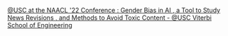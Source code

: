 [@USC at the NAACL '22 Conference : Gender Bias in AI , a Tool to Study News Revisions , and Methods to Avoid Toxic Content - @USC Viterbi   School of Engineering](https://qi.tc/qi/115961)